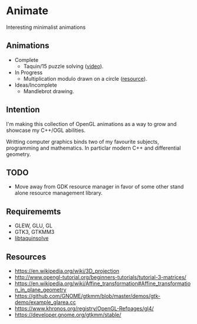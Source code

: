 # Animate
Interesting minimalist animations

## Animations
* Complete
  * Taquin/15 puzzle solving ([video](https://www.youtube.com/watch?v=F2GyDwdp1KU)).
* In Progress
  * Multiplication modulo drawn on a circle ([resource](https://www.youtube.com/watch?v=qhbuKbxJsk8)).
* Ideas/Incomplete
  * Mandlebrot drawing.

## Intention

I'm making this collection of OpenGL animations as a way to grow and showcase my C++/OGL abilities.

Writting computer graphics binds two of my favourite subjects, programming and mathematics. In particlar modern C++ and differential geometry.

## TODO
* Move away from GDK resource manager in favor of some other stand alone resource management library.

## Requirememts

* GLEW, GLU, GL
* GTK3, GTKMM3
* [libtaquinsolve](https://github.com/d0x2f/libtaquinsolve)

## Resources

* https://en.wikipedia.org/wiki/3D_projection
* http://www.opengl-tutorial.org/beginners-tutorials/tutorial-3-matrices/
* https://en.wikipedia.org/wiki/Affine_transformation#Affine_transformation_in_plane_geometry
* https://github.com/GNOME/gtkmm/blob/master/demos/gtk-demo/example_glarea.cc
* https://www.khronos.org/registry/OpenGL-Refpages/gl4/
* https://developer.gnome.org/gtkmm/stable/
